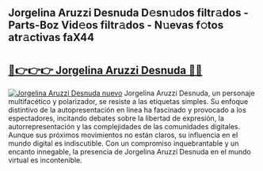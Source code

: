 ## Jorgelina Aruzzi Desnuda D𝚎sn𝚞dos filtr𝚊dos - Parts-Boz Vid𝚎os filtr𝚊dos - N𝚞evas f𝚘tos atr𝚊ctivas faX44

# <h2><a href="http://mbcsn31.tromn.icu/?c=Jorgelina+Aruzzi+Desnuda">🔗👉👉👉 Jorgelina Aruzzi Desnuda 🔗🔗</a></h2>

[![Jorgelina Aruzzi Desnuda nuevo](https://i.imgur.com/pEAQMta.gif)](http://mbcsn31.tromn.icu/?c=Jorgelina+Aruzzi+Desnuda)
Jorgelina Aruzzi Desnuda, un personaje multifacético y polarizador, se resiste a las etiquetas simples. Su enfoque distintivo de la autopresentación en línea ha fascinado y provocado a los espectadores, incitando debates sobre la libertad de expresión, la autorrepresentación y las complejidades de las comunidades digitales. Aunque sus próximos movimientos no están claros, su influencia en el mundo digital es indiscutible. Con un compromiso inquebrantable y un encanto innegable, la presencia de Jorgelina Aruzzi Desnuda en el mundo virtual es incontenible.
